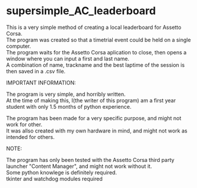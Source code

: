 # supersimple_AC_leaderboard
This is a very simple method of creating a local leaderboard for Assetto Corsa.  
The program was created so that a timetrial event could be held on a single computer.  
The program waits for the Assetto Corsa aplication to close, then opens a window where you can input a first and last name.  
A combination of name, trackname and the best laptime of the session is then saved in a .csv file.  
  
IMPORTANT INFORMATION:  
  
The program is very simple, and horribly written.  
At the time of making this, I(the writer of this program) am a first year student with only 1.5 months of python experience.  
  
The program has been made for a very specific purpose, and might not work for other.  
It was allso created with my own hardware in mind, and might not work as intended for others.  
  
NOTE:  
  
The program has only been tested with the Assetto Corsa third party launcher "Content Manager", and might not work without it.  
Some python knowlege is definitely required.  
tkinter and watchdog modules required  
